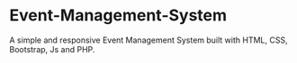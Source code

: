 # Event-Management-System
A simple and responsive Event Management System built with HTML, CSS, Bootstrap, Js and PHP.


